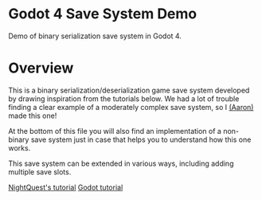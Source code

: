 # Godot 4 Save System Demo
 Demo of binary serialization save system in Godot 4.


# Overview
This is a binary serialization/deserialization game save system developed by drawing inspiration from the tutorials below. 
We had a lot of trouble finding a clear example of a moderately complex save system, so I [(Aaron)](https://github.com/ajsams) made this one!

At the bottom of this file you will also find an implementation of a non-binary save system just in case that helps you to understand how this one works.

This save system can be extended in various ways, including adding multiple save slots.

[NightQuest's tutorial](https://www.nightquestgames.com/godot-4-save-and-load-games-how-to-build-a-robust-system/) 
[Godot tutorial](https://docs.godotengine.org/en/stable/tutorials/io/saving_games.html)
